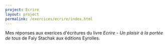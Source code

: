 ```yaml
---
project: Ecrire
layout: project
permalink: /exercices/ecrire/index.html
---
```


Mes réponses aux exerices d'écritures du livre *Ecrire - Un plaisir à la portée de tous* de Faly Stachak aux éditions Eyrolles.